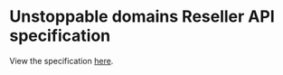 # Unstoppable domains Reseller API specification

View the specification [here](https://apidocs.unstoppabledomains.com/).
